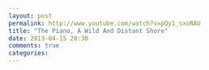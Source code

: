 ```yaml
---
layout: post
permalink: http://www.youtube.com/watch?v=pQy1_sxoRAU
title: "The Piano, A Wild And Distant Shore"
date: 2013-04-15 20:30
comments: true
categories: 
---
```

